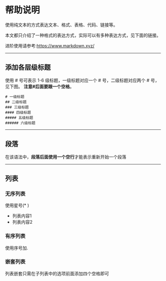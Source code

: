 # 帮助说明
使用纯文本的方式表达文本、格式、表格、代码、链接等。

本文都只介绍了一种格式的表达方式，实际可以有多种表达方式，见下面的链接。

进阶使用请参考:<https://www.markdown.xyz/>

*********
## 添加各层级标题
使用 # 号可表示 1-6 级标题，一级标题对应一个 # 号，二级标题对应两个 # 号，见下图。 **注意#后面要跟一个空格**。
```
# 一级标题
## 二级标题
### 三级标题
#### 四级标题
##### 五级标题
###### 六级标题
```
*********
## 段落
在该语法中，**段落后面使用一个空行**才能表示重新开始一个段落

*********
## 列表
### 无序列表
使用星号(* )
* 列表内容1
* 列表内容2
### 有序列表
使用序号加. 
### 嵌套列表
列表嵌套只需在子列表中的选项前面添加四个空格即可
